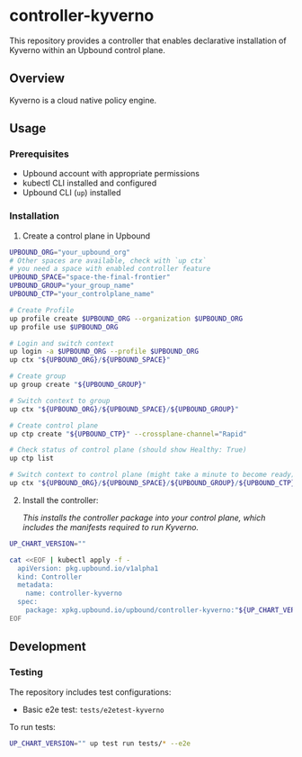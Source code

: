 # controller-kyverno

This repository provides a controller that enables declarative installation of
Kyverno within an Upbound control plane.

## Overview

Kyverno is a cloud native policy engine.

## Usage

### Prerequisites

- Upbound account with appropriate permissions
- kubectl CLI installed and configured
- Upbound CLI (`up`) installed

### Installation

1. Create a control plane in Upbound

```bash
UPBOUND_ORG="your_upbound_org"
# Other spaces are available, check with `up ctx`
# you need a space with enabled controller feature
UPBOUND_SPACE="space-the-final-frontier"
UPBOUND_GROUP="your_group_name"
UPBOUND_CTP="your_controlplane_name"

# Create Profile
up profile create $UPBOUND_ORG --organization $UPBOUND_ORG
up profile use $UPBOUND_ORG

# Login and switch context
up login -a $UPBOUND_ORG --profile $UPBOUND_ORG
up ctx "${UPBOUND_ORG}/${UPBOUND_SPACE}"

# Create group
up group create "${UPBOUND_GROUP}"

# Switch context to group
up ctx "${UPBOUND_ORG}/${UPBOUND_SPACE}/${UPBOUND_GROUP}"

# Create control plane
up ctp create "${UPBOUND_CTP}" --crossplane-channel="Rapid"

# Check status of control plane (should show Healthy: True)
up ctp list

# Switch context to control plane (might take a minute to become ready)
up ctx "${UPBOUND_ORG}/${UPBOUND_SPACE}/${UPBOUND_GROUP}/${UPBOUND_CTP}"
```

2. Install the controller:

   *This installs the controller package into your control plane, which includes the manifests required to run Kyverno.*

```bash
UP_CHART_VERSION=""

cat <<EOF | kubectl apply -f -
  apiVersion: pkg.upbound.io/v1alpha1
  kind: Controller
  metadata:
    name: controller-kyverno
  spec:
    package: xpkg.upbound.io/upbound/controller-kyverno:"${UP_CHART_VERSION}"
EOF
```

## Development

### Testing

The repository includes test configurations:

- Basic e2e test: `tests/e2etest-kyverno`

To run tests:

```bash
UP_CHART_VERSION="" up test run tests/* --e2e
```
